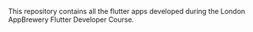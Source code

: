 This repository contains all the flutter apps developed during the London AppBrewery Flutter Developer Course.
